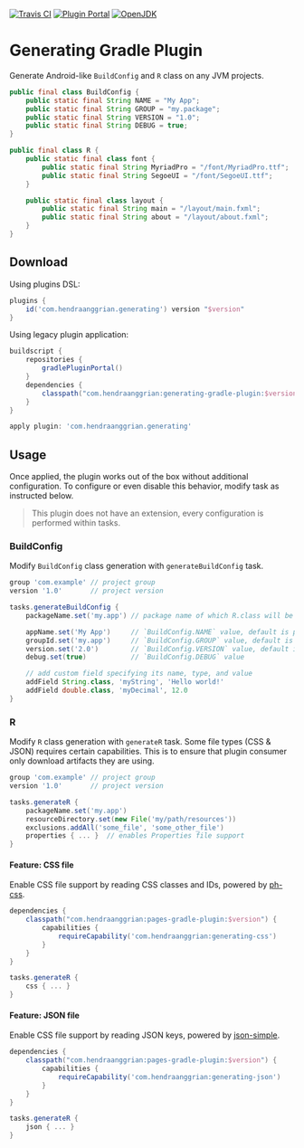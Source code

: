 [![Travis CI](https://img.shields.io/travis/com/hendraanggrian/generating-gradle-plugin)](https://travis-ci.com/github/hendraanggrian/generating-gradle-plugin/)
[![Plugin Portal](https://img.shields.io/maven-metadata/v.svg?label=plugin-portal&metadataUrl=https%3A%2F%2Fplugins.gradle.org%2Fm2%2Fcom%2Fhendraanggrian%2Fgenerating%2Fcom.hendraanggrian.generating.gradle.plugin%2Fmaven-metadata.xml)](https://plugins.gradle.org/plugin/com.hendraanggrian.generating)
[![OpenJDK](https://img.shields.io/badge/jdk-1.8%2B-informational)](https://openjdk.java.net/projects/jdk8/)

# Generating Gradle Plugin

Generate Android-like `BuildConfig` and `R` class on any JVM projects.

```java
public final class BuildConfig {
    public static final String NAME = "My App";
    public static final String GROUP = "my.package";
    public static final String VERSION = "1.0";
    public static final String DEBUG = true;
}

public final class R {
    public static final class font {
        public static final String MyriadPro = "/font/MyriadPro.ttf";
        public static final String SegoeUI = "/font/SegoeUI.ttf";
    }

    public static final class layout {
        public static final String main = "/layout/main.fxml";
        public static final String about = "/layout/about.fxml";
    }
}
```

## Download

Using plugins DSL:

```gradle
plugins {
    id('com.hendraanggrian.generating') version "$version"
}
```

Using legacy plugin application:

```gradle
buildscript {
    repositories {
        gradlePluginPortal()
    }
    dependencies {
        classpath("com.hendraanggrian:generating-gradle-plugin:$version")
    }
}

apply plugin: 'com.hendraanggrian.generating'
```

## Usage

Once applied, the plugin works out of the box without additional configuration. To configure or even
disable this behavior, modify task as instructed below.

> This plugin does not have an extension, every configuration is performed within tasks.

### BuildConfig

Modify `BuildConfig` class generation with `generateBuildConfig` task.

```gradle
group 'com.example' // project group
version '1.0'       // project version

tasks.generateBuildConfig {
    packageName.set('my.app') // package name of which R.class will be generated to, default is project group

    appName.set('My App')     // `BuildConfig.NAME` value, default is project name
    groupId.set('my.app')     // `BuildConfig.GROUP` value, default is project group
    version.set('2.0')        // `BuildConfig.VERSION` value, default is project version
    debug.set(true)           // `BuildConfig.DEBUG` value

    // add custom field specifying its name, type, and value
    addField String.class, 'myString', 'Hello world!'
    addField double.class, 'myDecimal', 12.0
}
```

### R

Modify `R` class generation with `generateR` task. Some file types (CSS & JSON) requires certain
capabilities. This is to ensure that plugin consumer only download artifacts they are using.

```gradle
group 'com.example' // project group
version '1.0'       // project version

tasks.generateR {
    packageName.set('my.app')
    resourceDirectory.set(new File('my/path/resources'))
    exclusions.addAll('some_file', 'some_other_file')
    properties { ... }  // enables Properties file support
}
```

#### Feature: CSS file

Enable CSS file support by reading CSS classes and IDs, powered
by [ph-css](https://github.com/phax/ph-css/).

```gradle
dependencies {
    classpath("com.hendraanggrian:pages-gradle-plugin:$version") {
        capabilities {
            requireCapability('com.hendraanggrian:generating-css')
        }
    }
}

tasks.generateR {
    css { ... }
}
```

#### Feature: JSON file

Enable CSS file support by reading JSON keys, powered
by [json-simple](https://search.maven.org/artifact/com.googlecode.json-simple/json-simple/).

```gradle
dependencies {
    classpath("com.hendraanggrian:pages-gradle-plugin:$version") {
        capabilities {
            requireCapability('com.hendraanggrian:generating-json')
        }
    }
}

tasks.generateR {
    json { ... }
}
```
